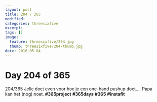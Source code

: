 ```yaml
---
layout: post
title: 204 / 365
modified:
categories: threesixfive
excerpt:
tags: []
image:
  feature: threesixfive/204.jpg
  thumb: threesixfive/204-thumb.jpg
date: 2016-05-04
---
```


# Day 204 of 365

204/365 Jelle doet even voor hoe je een one-hand pushup doet.... Papa kan het (nog) noet. **\#365project** **\#365days** **\#365** **\#instafit**
